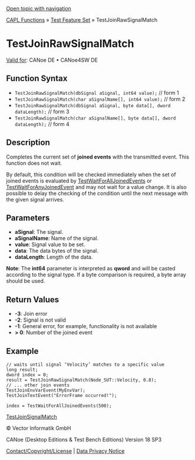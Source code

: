 [Open topic with navigation](../../../../../CANoeDEFamily.htm#Topics/CAPLFunctions/Test/Functions/CAPLfunctionTestJoinRawSignalMatch.md)

[CAPL Functions](../../CAPLfunctions.md) » [Test Feature Set](../CAPLfunctionsTFSOverview.md) » TestJoinRawSignalMatch

# TestJoinRawSignalMatch

[Valid for](../../../Shared/FeatureAvailability.md): CANoe DE • CANoe4SW DE

## Function Syntax

- `TestJoinRawSignalMatch(dbSignal aSignal, int64 value);` // form 1
- `TestJoinRawSignalMatch(char aSignalName[], int64 value);` // form 2
- `TestJoinRawSignalMatch(dbSignal aSignal, byte data[], dword dataLength);` // form 3
- `TestJoinRawSignalMatch(char aSignalName[], byte data[], dword dataLength);` // form 4

## Description

Completes the current set of **joined events** with the transmitted event. This function does not wait.

By default, this condition will be checked immediately when the set of joined events is evaluated by [TestWaitForAllJoinedEvents](CAPLfunctionTestWaitForAllJoinedEvents.md) or [TestWaitForAnyJoinedEvent](CAPLfunctionTestWaitForAnyJoinedEvent.md) and may not wait for a value change. It is also possible to delay the checking of the condition until the next message with the given signal arrives.

## Parameters

- **aSignal**: The signal.
- **aSignalName**: Name of the signal.
- **value**: Signal value to be set.
- **data**: The data bytes of the signal.
- **dataLength**: Length of the data.

**Note**: The **int64** parameter is interpreted as **qword** and will be casted according to the signal type. If a byte comparison is required, a byte array should be used.

## Return Values

- **-3**: Join error
- **-2**: Signal is not valid
- **-1**: General error, for example, functionality is not available
- **> 0**: Number of the joined event

## Example

```plaintext
// waits until signal ‘Velocity’ matches to a specific value
long result;
dword index = 0;
result = TestJoinRawSignalMatch(Node_SUT::Velocity, 0.8);
// ... other join events
TestJoinEnvVarEvent(MyEnvVar);
TestJoinTextEvent("ErrorFrame occurred!");

index = TestWaitForAllJoinedEvents(500);
```

[TestJoinSignalMatch](CAPLfunctionTestJoinSignalMatch.md)

© Vector Informatik GmbH

CANoe (Desktop Editions & Test Bench Editions) Version 18 SP3

[Contact/Copyright/License](../../../Shared/ContactCopyrightLicense.md) | [Data Privacy Notice](https://www.vector.com/int/en/company/get-info/privacy-policy/)